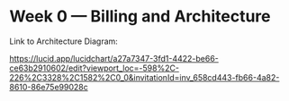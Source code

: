# Week 0 — Billing and Architecture


Link to Architecture Diagram:

https://lucid.app/lucidchart/a27a7347-3fd1-4422-be66-ce63b2910602/edit?viewport_loc=-598%2C-226%2C3328%2C1582%2C0_0&invitationId=inv_658cd443-fb66-4a82-8610-86e75e99028c
